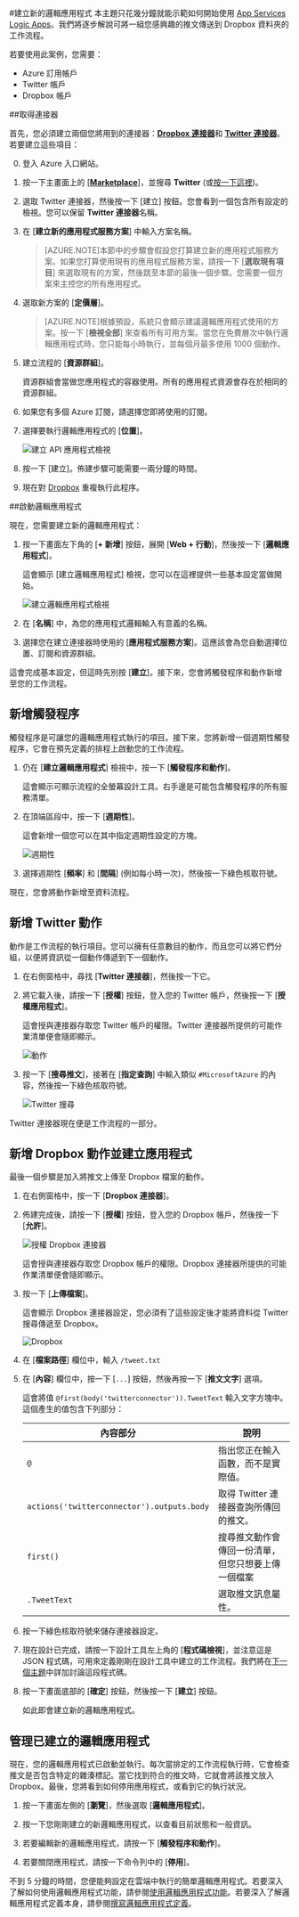 <properties
	pageTitle="建立邏輯應用程式"
	description="開始建立基本的邏輯應用程式"
	authors="stepsic-microsoft-com"
	manager="dwrede"
	editor=""
	services="app-service\logic"
	documentationCenter=""/>

<tags
	ms.service="app-service-logic"
	ms.workload="integration"
	ms.tgt_pltfrm="na"
	ms.devlang="na"
	ms.topic="hero-article"
	ms.date="05/23/2015"
	ms.author="stepsic"/>

#建立新的邏輯應用程式
本主題只花幾分鐘就能示範如何開始使用 [App Services Logic Apps](app-service-logic-what-are-logic-apps.md)。我們將逐步解說可將一組您感興趣的推文傳送到 Dropbox 資料夾的工作流程。

若要使用此案例，您需要：

- Azure 訂用帳戶
- Twitter 帳戶
- Dropbox 帳戶

<!--- TODO: Add try it now information here -->

##取得連接器

首先，您必須建立兩個您將用到的連接器：[**Dropbox 連接器**](app-service-logic-connector-dropbox.md)和 [**Twitter 連接器**](app-service-logic-connector-twitter.md)。若要建立這些項目：

0. 登入 Azure 入口網站。

1. 按一下主畫面上的 [[**Marketplace**](https://portal.azure.com/#blade/HubsExtension/GalleryFeaturedMenuItemBlade/selectedMenuItemId/apiapps)]，並搜尋 **Twitter** (或[按一下這裡](https://portal.azure.com/#create/microsoft_com.TwitterConnector.0.2.2))。

2. 選取 Twitter 連接器，然後按一下 [建立] 按鈕。您會看到一個包含所有設定的檢視。您可以保留 **Twitter 連接器**名稱。

3. 在 [**建立新的應用程式服務方案**] 中輸入方案名稱。

	>[AZURE.NOTE]本節中的步驟會假設您打算建立新的應用程式服務方案。如果您打算使用現有的應用程式服務方案，請按一下 [**選取現有項目**] 來選取現有的方案，然後跳至本節的最後一個步驟。您需要一個方案來主控您的所有應用程式。

4.  選取新方案的 [**定價層**]。

	>[AZURE.NOTE]根據預設，系統只會顯示建議邏輯應用程式使用的方案。按一下 [**檢視全部**] 來查看所有可用方案。當您在免費層次中執行邏輯應用程式時，您只能每小時執行，並每個月最多使用 1000 個動作。

5. 建立流程的 [**資源群組**]。

	資源群組會當做您應用程式的容器使用。所有的應用程式資源會存在於相同的資源群組。

6. 如果您有多個 Azure 訂閱，請選擇您即將使用的訂閱。

7. 選擇要執行邏輯應用程式的 [**位置**]。

	![建立 API 應用程式檢視](./media/app-service-logic-create-a-logic-app/gallery.png)

8. 按一下 [建立]。佈建步驟可能需要一兩分鐘的時間。

9. 現在對 [Dropbox](https://portal.azure.com/#create/microsoft_com.DropboxConnector.0.2.2) 重複執行此程序。

##啟動邏輯應用程式

現在，您需要建立新的邏輯應用程式：

1. 按一下畫面左下角的 [**+ 新增**] 按鈕，展開 [**Web + 行動**]，然後按一下 [**邏輯應用程式**]。

 	這會顯示 [建立邏輯應用程式] 檢視，您可以在這裡提供一些基本設定當做開始。

	![建立邏輯應用程式檢視](./media/app-service-logic-create-a-logic-app/createlogicapp.png)

2. 在 [**名稱**] 中，為您的應用程式邏輯輸入有意義的名稱。

3. 選擇您在建立連接器時使用的 [**應用程式服務方案**]。這應該會為您自動選擇位置、訂閱和資源群組。

這會完成基本設定，但這時先別按 [**建立**]。接下來，您會將觸發程序和動作新增至您的工作流程。

## 新增觸發程序

觸發程序是可讓您的邏輯應用程式執行的項目。接下來，您將新增一個週期性觸發程序，它會在預先定義的排程上啟動您的工作流程。

1. 仍在 [**建立邏輯應用程式**] 檢視中，按一下 [**觸發程序和動作**]。

	這會顯示可顯示流程的全螢幕設計工具。右手邊是可能包含觸發程序的所有服務清單。

2. 在頂端區段中，按一下 [**週期性**]。

	這會新增一個您可以在其中指定週期性設定的方塊。

	![週期性](./media/app-service-logic-create-a-logic-app/recurrence.png)


4.  選擇週期性 [**頻率**] 和 [**間隔**] (例如每小時一次)，然後按一下綠色核取符號。

現在，您會將動作新增至資料流程。

## 新增 Twitter 動作

動作是工作流程的執行項目。您可以擁有任意數目的動作，而且您可以將它們分組，以便將資訊從一個動作傳遞到下一個動作。

1. 在右側窗格中，尋找 [**Twitter 連接器**]，然後按一下它。


2. 將它載入後，請按一下 [**授權**] 按鈕，登入您的 Twitter 帳戶，然後按一下 [**授權應用程式**]。

	這會授與連接器存取您 Twitter 帳戶的權限。Twitter 連接器所提供的可能作業清單便會隨即顯示。

	![動作](./media/app-service-logic-create-a-logic-app/actions.png)

3. 按一下 [**搜尋推文**]，接著在 [**指定查詢**] 中輸入類似 `#MicrosoftAzure` 的內容，然後按一下綠色核取符號。

	![Twitter 搜尋](./media/app-service-logic-create-a-logic-app/twittersearch.png)

Twitter 連接器現在便是工作流程的一部分。

## 新增 Dropbox 動作並建立應用程式

最後一個步驟是加入將推文上傳至 Dropbox 檔案的動作。

1. 在右側窗格中，按一下 [**Dropbox 連接器**]。

2. 佈建完成後，請按一下 [**授權**] 按鈕，登入您的 Dropbox 帳戶，然後按一下 [**允許**]。

	![授權 Dropbox 連接器](./media/app-service-logic-create-a-logic-app/authorize.png)

	這會授與連接器存取您 Dropbox 帳戶的權限。Dropbox 連接器所提供的可能作業清單便會隨即顯示。

4. 按一下 [**上傳檔案**]。

	這會顯示 Dropbox 連接器設定，您必須有了這些設定後才能將資料從 Twitter 搜尋傳遞至 Dropbox。

	![Dropbox](./media/app-service-logic-create-a-logic-app/dropbox.png)

3. 在 [**檔案路徑**] 欄位中，輸入 `/tweet.txt`

4. 在 [**內容**] 欄位中，按一下 [`...`] 按鈕，然後再按一下 [**推文文字**] 選項。

	這會將值 `@first(body('twitterconnector')).TweetText` 輸入文字方塊中。這個產生的值包含下列部分：

	內容部分 | 說明
	------------------------------------------ | ------------
	 `@` | 指出您正在輸入函數，而不是實際值。
	`actions('twitterconnector').outputs.body` | 取得 Twitter 連接器查詢所傳回的推文。
	`first()` | 搜尋推文動作會傳回一份清單，但您只想要上傳一個檔案
	`.TweetText` | 選取推文訊息屬性。

5. 按一下綠色核取符號來儲存連接器設定。

5. 現在設計已完成，請按一下設計工具左上角的 [**程式碼檢視**]，並注意這是 JSON 程式碼，可用來定義剛剛在設計工具中建立的工作流程。我們將在[下一個主題][Use logic app features]中詳加討論這段程式碼。

6. 按一下畫面底部的 [**確定**] 按鈕，然後按一下 [**建立**] 按鈕。

	如此即會建立新的邏輯應用程式。

## 管理已建立的邏輯應用程式

現在，您的邏輯應用程式已啟動並執行。每次當排定的工作流程執行時，它會檢查推文是否包含特定的雜湊標記。當它找到符合的推文時，它就會將該推文放入 Dropbox。最後，您將看到如何停用應用程式，或看到它的執行狀況。

1. 按一下畫面左側的 [**瀏覽**]，然後選取 [**邏輯應用程式**]。

2. 按一下您剛剛建立的新邏輯應用程式，以查看目前狀態和一般資訊。

3. 若要編輯新的邏輯應用程式，請按一下 [**觸發程序和動作**]。

5. 若要關閉應用程式，請按一下命令列中的 [**停用**]。

不到 5 分鐘的時間，您便能夠設定在雲端中執行的簡單邏輯應用程式。若要深入了解如何使用邏輯應用程式功能，請參閱[使用邏輯應用程式功能]。若要深入了解邏輯應用程式定義本身，請參閱[撰寫邏輯應用程式定義](app-service-logic-author-definitions.md)。

<!-- Shared links -->
[Azure portal]: https://portal.azure.com
[Use logic app features]: app-service-logic-use-logic-app-features.md
[使用邏輯應用程式功能]: app-service-logic-use-logic-app-features.md
 

<!---HONumber=July15_HO3-->